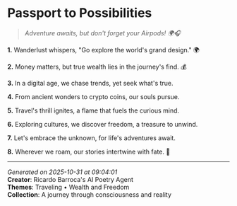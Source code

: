 # Passport to Possibilities

> *Adventure awaits, but don't forget your Airpods! 🌍🎧*

**1.** Wanderlust whispers, "Go explore the world's grand design." 🌍


**2.** Money matters, but true wealth lies in the journey's find. 💰


**3.** In a digital age, we chase trends, yet seek what's true.


**4.** From ancient wonders to crypto coins, our souls pursue.


**5.** Travel's thrill ignites, a flame that fuels the curious mind.


**6.** Exploring cultures, we discover freedom, a treasure to unwind.


**7.** Let's embrace the unknown, for life's adventures await.


**8.** Wherever we roam, our stories intertwine with fate. 🌠



---

*Generated on 2025-10-31 at 09:04:01*  
**Creator**: Ricardo Barroca's AI Poetry Agent  
**Themes**: Traveling • Wealth and Freedom  
**Collection**: A journey through consciousness and reality